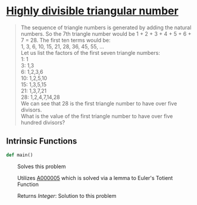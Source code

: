 <h1><a href="https://projecteuler.net/problem=12" class="title-custom-link">Highly divisible triangular number</a></h1>

> The sequence of triangle numbers is generated by adding the natural numbers. So the 7th triangle 
> number would be 1 + 2 + 3 + 4 + 5 + 6 + 7 = 28. The first ten terms would be:  
> 1, 3, 6, 10, 15, 21, 28, 36, 45, 55, ...  
> Let us list the factors of the first seven triangle numbers:  
>  1: 1  
>  3: 1,3  
>  6: 1,2,3,6  
> 10: 1,2,5,10  
> 15: 1,3,5,15  
> 21: 1,3,7,21  
> 28: 1,2,4,7,14,28  
> We can see that 28 is the first triangle number to have over five divisors.  
> What is the value of the first triangle number to have over five hundred divisors?

<h2>Intrinsic Functions</h2>

```python
def main()
```

<div markdown="1" style="margin-left: 30px;">

Solves this problem

Utilizes [A000005](http://oeis.org/A000005) which is solved via a 
lemma to Euler's Totient Function


</div>

<div markdown="1" style="margin-left: 30px;">

Returns *Integer*: Solution to this problem

</div>